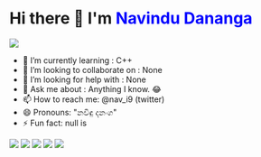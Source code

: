 

<p>
<h1> Hi there 👋 I'm <span style="color:blue">Navindu Dananga</span></h1><span><img src="https://visitor-badge.laobi.icu/badge?page_id=krypto-i9" /></span>
</p>

- 🌱 I’m currently learning : C++
- 👯 I’m looking to collaborate on : None 
- 🤔 I’m looking for help with : None
- 💬 Ask me about : Anything I know. 😂 
- 📫 How to reach me: @nav_i9 (twitter)
- 😄 Pronouns: "නවිඳු දනංග"
- ⚡ Fun fact: null is

<p>
<img src="https://img.shields.io/badge/-C-green"/>
<img src="https://img.shields.io/badge/-C++-purple"/>
<img src="https://img.shields.io/badge/-JavaScript-yellow"/>
<img src="https://img.shields.io/badge/-HTML-red"/>
<img src="https://img.shields.io/badge/-CSS-blue"/>
</p>
